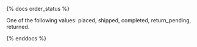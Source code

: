 {% docs order_status %}

One of the following values: placed, shipped, completed, return_pending, returned. 

{% enddocs %}
